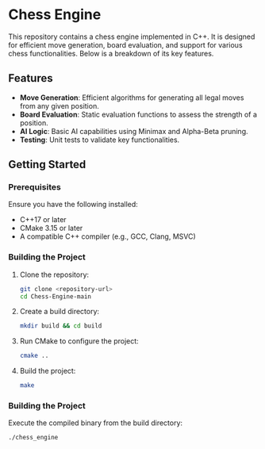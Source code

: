 # Chess Engine

This repository contains a chess engine implemented in C++. It is designed for efficient move generation, board evaluation, and support for various chess functionalities. Below is a breakdown of its key features.

## Features
- **Move Generation**: Efficient algorithms for generating all legal moves from any given position.
- **Board Evaluation**: Static evaluation functions to assess the strength of a position.
- **AI Logic**: Basic AI capabilities using Minimax and Alpha-Beta pruning.
- **Testing**: Unit tests to validate key functionalities.

## Getting Started

### Prerequisites
Ensure you have the following installed:
- C++17 or later
- CMake 3.15 or later
- A compatible C++ compiler (e.g., GCC, Clang, MSVC)

### Building the Project
1. Clone the repository:
   ```bash
   git clone <repository-url>
   cd Chess-Engine-main
2. Create a build directory:
   ```bash
   mkdir build && cd build
3. Run CMake to configure the project:
   ```bash
   cmake ..
4. Build the project:
   ```bash
   make

### Building the Project
Execute the compiled binary from the build directory:
```bash
./chess_engine
